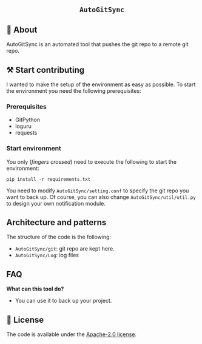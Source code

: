 <h2 align="center"><code>AutoGitSync</code></h2>

## 📜 About
AutoGitSync is an automated tool that pushes the git repo to a remote git repo.

## ⚒️ Start contributing
I wanted to make the setup of the environment as easy as possible. To start the environment you need the 
following prerequisites:

### Prerequisites
  * GitPython
  * loguru
  * requests
  
### Start environment
You only (_fingers crossed_) need to execute the following to start the environment:

```commandline
pip install -r requirements.txt
```
You need to modify `AutoGitSync/setting.conf` to specify the git repo you want to back up.
Of course, you can also change `AutoGitSync/util/util.py` to design your own notification module.

## Architecture and patterns

The structure of the code is the following:
  * `AutoGitSync/git`: git repo are kept here.
  * `AutoGitSync/Log`: log files
    
## FAQ
**What can this tool do?**

 * You can use it to back up your project.
 
## 🚩 License
The code is available under the [Apache-2.0 license](LICENSE.md).
